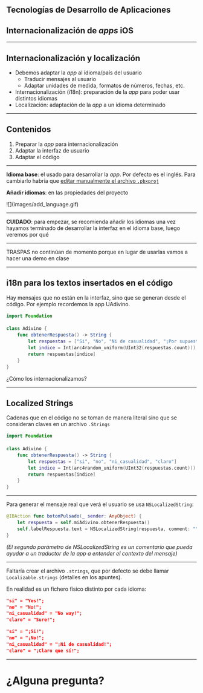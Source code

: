 <!-- .slide: class="titulo" -->

## Tecnologías de Desarrollo de Aplicaciones
## Internacionalización de *apps* iOS


---

## Internacionalización y localización

* Debemos adaptar la *app* al idioma/país del usuario
    - Traducir mensajes al usuario
    - Adaptar unidades de medida, formatos de números, fechas, etc.
* Internacionalización (i18n): preparación de la *app* para poder usar distintos idiomas
* Localización: adaptación de la *app* a un idioma determinado

---

## Contenidos

1. Preparar la *app* para internacionalización
2. Adaptar la interfaz de usuario
3. Adaptar el código

---

**Idioma base**: el usado para desarrollar la *app*. Por defecto es el inglés. Para cambiarlo habría que [editar manualmente el archivo `.pbxproj`](https://www.ralfebert.de/snippets/ios/xcode-change-development-language/)

**Añadir idiomas**: en las propiedades del proyecto

<div class="stretch">
![](images/add_language.gif)
</div>

---


**CUIDADO**: para empezar, se recomienda añadir los idiomas una vez hayamos terminado de desarrollar la interfaz en el idioma base, luego veremos por qué


---


TRASPAS no continúan de momento porque en lugar de usarlas vamos a hacer una demo en clase

---

## i18n para los textos insertados en el código

Hay mensajes que no están  en la interfaz, sino que se generan desde el código. Por ejemplo recordemos la app UAdivino.

```swift
import Foundation

class Adivino {
    func obtenerRespuesta() -> String {
        let respuestas = ["Si", "No", "Ni de casualidad", "¡Por supuesto!"]
        let indice = Int(arc4random_uniform(UInt32(respuestas.count)))
        return respuestas[indice]
    }
}
```

¿Cómo los internacionalizamos?

---

## Localized Strings


Cadenas que en el código no se toman de manera literal sino que se consideran claves en un archivo `.Strings`

```swift
import Foundation

class Adivino {
    func obtenerRespuesta() -> String {
        let respuestas = ["si", "no", "ni_casualidad", "claro"]
        let indice = Int(arc4random_uniform(UInt32(respuestas.count)))
        return respuestas[indice]
    }
}

```

---

Para generar el mensaje real que verá el usuario se usa `NSLocalizedString`:

```swift
@IBAction func botonPulsado(_ sender: AnyObject) {
    let respuesta = self.miAdivino.obtenerRespuesta()
    self.labelRespuesta.text = NSLocalizedString(respuesta, comment: "")
}
```

*(El segundo parámetro de NSLocalizedString es un comentario que pueda ayudar a un traductor de la app a entender el contexto del mensaje)*

---


Faltaría crear el archivo `.strings`, que por defecto se debe llamar `Localizable.strings` (detalles en los apuntes).

En realidad es un fichero físico distinto por cada idioma:

```json
"si" = "Yes!";
"no" = "No!";
"ni_casualidad" = "No way!";
"claro" = "Sure!";
```

```json
"si" = "¡Si!";
"no" = "¡No!";
"ni_casualidad" = "¡Ni de casualidad!";
"claro" = "¡Claro que sí!";
```


---


# ¿Alguna pregunta?